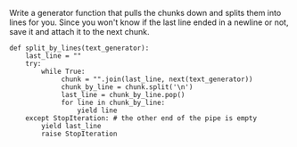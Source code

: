 Write a generator function that pulls the chunks down and splits them into lines for you. Since you won't know if the last line ended in a newline or not, save it and attach it to the next chunk.

    def split_by_lines(text_generator):
        last_line = ""
        try:
            while True:
                 chunk = "".join(last_line, next(text_generator))
                 chunk_by_line = chunk.split('\n')
                 last_line = chunk_by_line.pop()
                 for line in chunk_by_line:
                     yield line
        except StopIteration: # the other end of the pipe is empty
            yield last_line
            raise StopIteration